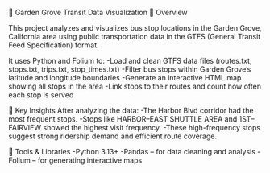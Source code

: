 🚌 Garden Grove Transit Data Visualization
📖 Overview

This project analyzes and visualizes bus stop locations in the Garden Grove, California area using public transportation data in the GTFS (General Transit Feed Specification) format.

It uses Python and Folium to:
-Load and clean GTFS data files (routes.txt, stops.txt, trips.txt, stop_times.txt)
-Filter bus stops within Garden Grove’s latitude and longitude boundaries
-Generate an interactive HTML map showing all stops in the area
-Link stops to their routes and count how often each stop is served

🧠 Key Insights
After analyzing the data:
-The Harbor Blvd corridor had the most frequent stops.
-Stops like HARBOR–EAST SHUTTLE AREA and 1ST–FAIRVIEW showed the highest visit frequency.
-These high-frequency stops suggest strong ridership demand and efficient route coverage.

🧰 Tools & Libraries
-Python 3.13+
-Pandas – for data cleaning and analysis
-Folium – for generating interactive maps

